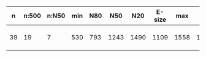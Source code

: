 n    |n:500  |n:N50  |min  |N80  |N50   |N20   |E-size  |max   |sum    |name
---  |---    |---    |---  |---  |---   |---   |---     |---   |---    |---
39   |19     |7      |530  |793  |1243  |1490  |1109    |1558  |18950  |output-65-unitigs.fa
